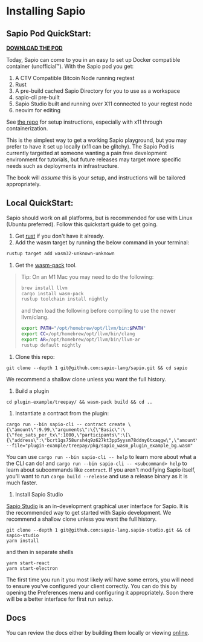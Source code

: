 # Installing Sapio

## Sapio Pod QuickStart:

[**DOWNLOAD THE POD**](https://hub.docker.com/repository/docker/sapiolang/sapio)

Today, Sapio can come to you in an easy to set up Docker compatible container
(unofficial™). With the Sapio pod you get:

1. A CTV Compatible Bitcoin Node running regtest
2. Rust
3. A pre-build cached Sapio Directory for you to use as a workspace
4. sapio-cli pre-built
5. Sapio Studio built and running over X11 connected to your regtest node
6. neovim for editing

See [the repo](https://github.com/jeremyrubin/sapio-pod) for setup instructions,
especially with x11 through containerization.

This  is the simplest way to get a working Sapio playground, but you may prefer
to have it set up locally (x11 can be glitchy). The Sapio Pod is currently
targetted at someone wanting a pain free development environment for tutorials,
but future releases may target more specific needs such as deployments in
infrastructure.

The book will *assume* this is your setup, and instructions will be tailored
appropriately.

## Local QuickStart:

Sapio should work on all platforms, but is recommended for use with Linux (Ubuntu preferred).
Follow this quickstart guide to get going.

1.  Get [rust](https://rustup.rs/) if you don't have it already.
1.  Add the wasm target by running the below command in your terminal:
```bash
rustup target add wasm32-unknown-unknown
```
1.  Get the [wasm-pack](https://rustwasm.github.io/wasm-pack/) tool.

> Tip: On an M1 Mac you may need to do the following:
> ```bash
> brew install llvm
> cargo install wasm-pack
> rustup toolchain install nightly
> ```
> and then load the following before compiling to use the newer llvm/clang.
> ```bash
> export PATH="/opt/homebrew/opt/llvm/bin:$PATH"
> export CC=/opt/homebrew/opt/llvm/bin/clang
> export AR=/opt/homebrew/opt/llvm/bin/llvm-ar
> rustup default nightly
> ```

1.  Clone this repo: 
```
git clone --depth 1 git@github.com:sapio-lang/sapio.git && cd sapio
```
We recommend a shallow clone unless you want the full history.
1.  Build a plugin
```
cd plugin-example/treepay/ && wasm-pack build && cd ..
```
1.  Instantiate a contract from the plugin:
```
cargo run --bin sapio-cli -- contract create \{\"amount\":9.99,\"arguments\":\{\"Basic\":\{\"fee_sats_per_tx\":1000,\"participants\":\[\{\"address\":\"bcrt1qs758ursh4q9z627kt3pp5yysm78ddny6txaqgw\",\"amount\":2.99\}\],\"radix\":2\}\},\"network\":\"Regtest\"\} --file="plugin-example/treepay/pkg/sapio_wasm_plugin_example_bg.wasm"
```

You can use `cargo run --bin sapio-cli -- help` to learn more about what a the
CLI can do! and `cargo run --bin sapio-cli -- <subcommand> help` to learn about
subcommands like `contract`. If you aren't modifying Sapio itself, you'll want
to run `cargo build --release` and use a release binary as it is much faster.
1. Install Sapio Studio

[Sapio Studio](https://github.com/sapio-lang/sapio-studio) is an in-development
graphical user interface for Sapio. It is the recommended way to get started with Sapio development.
We recommend a shallow clone unless you want the full history.
```
git clone --depth 1 git@github.com:sapio-lang.sapio-studio.git && cd sapio-studio
yarn install
```
and then in separate shells
```
yarn start-react
yarn start-electron
```


The first time you run it you most likely *will* have some errors, you will need
to ensure you've configured your client correctly. You can do this by opening
the Preferences menu and configuring it appropriately. Soon there will be a better
interface for first run setup.


## Docs

You can review the docs either by building them locally or viewing
[online](https://docs.rs/sapio).
